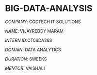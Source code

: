 # BIG-DATA-ANALYSIS

*COMPANY*: CODTECH IT SOLUTIONS

*NAME*: VIJAYREDDY MARAM

*INTERN ID*:CT06DA368

*DOMAIN*: DATA ANALYTICS

*DURATION*: 6WEEKS

*MENTOR*: VAISHALI 




